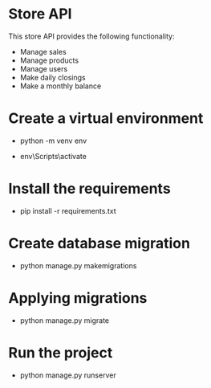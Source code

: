 # Store API
This store API provides the following functionality:
- Manage sales
- Manage products
- Manage users
- Make daily closings
- Make a monthly balance


# Create a virtual environment

- python -m venv env

- env\Scripts\activate


# Install the requirements

- pip install -r requirements.txt


# Create database migration

- python manage.py makemigrations


# Applying migrations

- python manage.py migrate


# Run the project

- python manage.py runserver
